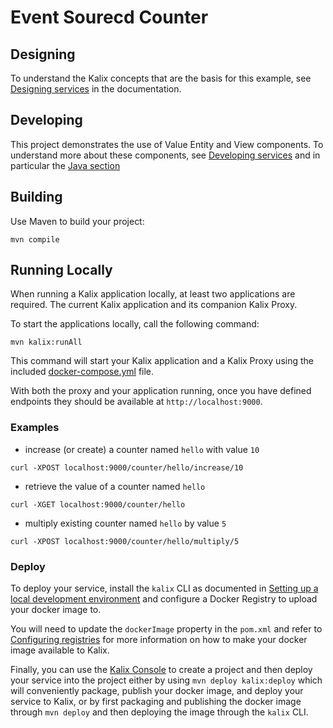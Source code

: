 # Event Sourecd Counter

## Designing

To understand the Kalix concepts that are the basis for this example, see [Designing services](https://docs.kalix.io/java/development-process.html) in the documentation.

## Developing

This project demonstrates the use of Value Entity and View components.
To understand more about these components, see [Developing services](https://docs.kalix.io/services/)
and in particular the [Java section](https://docs.kalix.io/java/)

## Building

Use Maven to build your project:

```shell
mvn compile
```

## Running Locally

When running a Kalix application locally, at least two applications are required. The current Kalix application and its companion Kalix Proxy.

To start the applications locally, call the following command:

```shell
mvn kalix:runAll
```

This command will start your Kalix application and a Kalix Proxy using the included [docker-compose.yml](./docker-compose.yml) file.

With both the proxy and your application running, once you have defined endpoints they should be available at `http://localhost:9000`.

### Examples

- increase (or create) a counter named `hello` with value `10`

```shell
curl -XPOST localhost:9000/counter/hello/increase/10
```

- retrieve the value of a counter named `hello`

```shell
curl -XGET localhost:9000/counter/hello
```

- multiply existing counter named `hello` by value `5`

```shell
curl -XPOST localhost:9000/counter/hello/multiply/5
```

### Deploy

To deploy your service, install the `kalix` CLI as documented in
[Setting up a local development environment](https://docs.kalix.io/setting-up/)
and configure a Docker Registry to upload your docker image to.

You will need to update the `dockerImage` property in the `pom.xml` and refer to
[Configuring registries](https://docs.kalix.io/projects/container-registries.html)
for more information on how to make your docker image available to Kalix.

Finally, you can use the [Kalix Console](https://console.kalix.io)
to create a project and then deploy your service into the project either by using `mvn deploy kalix:deploy` which
will conveniently package, publish your docker image, and deploy your service to Kalix, or by first packaging and
publishing the docker image through `mvn deploy` and then deploying the image
through the `kalix` CLI.
